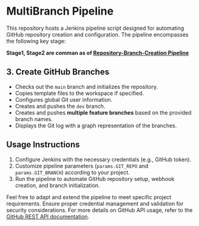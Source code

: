 # MultiBranch Pipeline

This repository hosts a Jenkins pipeline script designed for automating GitHub repository creation and configuration. The pipeline encompasses the following key stage:

**Stage1, Stage2 are comman as of [Repository-Branch-Creation Pipeline](https://github.com/architvarma/CICD_Automation_Hub/blob/main/GitHub/Repository-Branch-Creation/Jenkinsfile)**
## 3. Create GitHub Branches
   - Checks out the `main` branch and initializes the repository.
   - Copies template files to the workspace if specified.
   - Configures global Git user information.
   - Creates and pushes the `dev` branch.
   - Creates and pushes **multiple feature branches** based on the provided branch names.
   - Displays the Git log with a graph representation of the branches.

## Usage Instructions
1. Configure Jenkins with the necessary credentials (e.g., GitHub token).
2. Customize pipeline parameters (`params.GIT_REPO` and `params.GIT_BRANCH`) according to your project.
3. Run the pipeline to automate GitHub repository setup, webhook creation, and branch initialization.

Feel free to adapt and extend the pipeline to meet specific project requirements. Ensure proper credential management and validation for security considerations. For more details on GitHub API usage, refer to the [GitHub REST API documentation](https://docs.github.com/rest).
